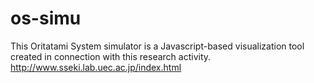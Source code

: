 # os-simu
This Oritatami System simulator is a Javascript-based visualization tool created in connection with this research activity.
http://www.sseki.lab.uec.ac.jp/index.html
